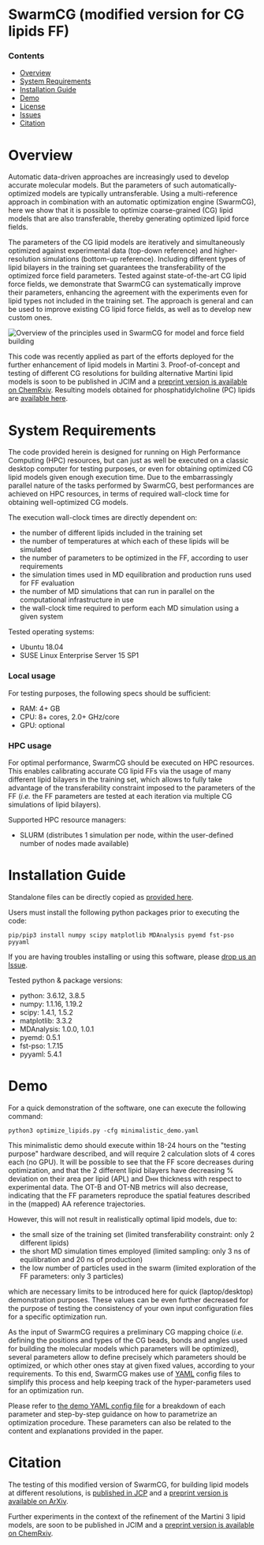 # SwarmCG (modified version for CG lipids FF)

### Contents

- [Overview](#overview)
- [System Requirements](#system-requirements)
- [Installation Guide](#installation-guide)
- [Demo](#demo)
- [License](./LICENSE)
- [Issues](https://github.com/GMPavanLab/SwarmCGM/issues)
- [Citation](#citation)

# Overview

Automatic data-driven approaches are increasingly used to develop accurate molecular models. But the parameters of such automatically-optimized models are typically untransferable. Using a multi-reference approach in combination with an automatic optimization engine (SwarmCG), here we show that it is possible to optimize coarse-grained (CG) lipid models that are also transferable, thereby generating optimized lipid force fields.

The parameters of the CG lipid models are iteratively and simultaneously optimized against experimental data (top-down reference) and higher-resolution simulations (bottom-up reference). Including different types of lipid bilayers in the training set guarantees the transferability of the optimized force field parameters. Tested against state-of-the-art CG lipid force fields, we demonstrate that SwarmCG can systematically improve their parameters, enhancing the agreement with the experiments even for lipid types not included in the training set. The approach is general and can be used to improve existing CG lipid force fields, as well as to develop new custom ones.

![Overview of the principles used in SwarmCG for model and force field building](https://github.com/GMPavanLab/SwarmCGM/tree/main/images/Fig1.png)

This code was recently applied as part of the efforts deployed for the further enhancement of lipid models in Martini 3. Proof-of-concept and testing of different CG resolutions for building alternative Martini lipid models is soon to be published in JCIM and a [preprint version is available on ChemRxiv](chemrxiv.org/engage/chemrxiv/article-details/642e9c97736114c96301544d). Resulting models obtained for phosphatidylcholine (PC) lipids are [available here](github.com/GMPavanLab/SwarmCGM/tree/main/resulting_models/). 

# System Requirements

The code provided herein is designed for running on High Performance Computing (HPC) resources, but can just as well be executed on a classic desktop computer for testing purposes, or even for obtaining optimized CG lipid models given enough execution time.
Due to the embarrassingly parallel nature of the tasks performed by SwarmCG, best performances are achieved on HPC resources, in terms of required wall-clock time for obtaining well-optimized CG models.

The execution wall-clock times are directly dependent on:
- the number of different lipids included in the training set
- the number of temperatures at which each of these lipids will be simulated
- the number of parameters to be optimized in the FF, according to user requirements
- the simulation times used in MD equilibration and production runs used for FF evaluation
- the number of MD simulations that can run in parallel on the computational infrastructure in use
- the wall-clock time required to perform each MD simulation using a given system

Tested operating systems:
- Ubuntu 18.04  
- SUSE Linux Enterprise Server 15 SP1

### Local usage

For testing purposes, the following specs should be sufficient:

- RAM: 4+ GB  
- CPU: 8+ cores, 2.0+ GHz/core
- GPU: optional

### HPC usage

For optimal performance, SwarmCG should be executed on HPC resources. This enables calibrating accurate CG lipid FFs via the usage of many different lipid bilayers in the training set, which allows to fully take advantage of the transferability constraint imposed to the parameters of the FF (*i.e.* the FF parameters are tested at each iteration via multiple CG simulations of lipid bilayers). 

Supported HPC resource managers:
- SLURM (distributes 1 simulation per node, within the user-defined number of nodes made available)

# Installation Guide

Standalone files can be directly copied as [provided here](github.com/GMPavanLab/SwarmCGM/tree/main/).

Users must install the following python packages prior to executing the code:

```
pip/pip3 install numpy scipy matplotlib MDAnalysis pyemd fst-pso pyyaml
```

If you are having troubles installing or using this software, please [drop us an Issue](github.com/GMPavanLab/SwarmCGM/issues). 

Tested python & package versions:
- python: 3.6.12, 3.8.5
- numpy: 1.1.16, 1.19.2
- scipy: 1.4.1, 1.5.2
- matplotlib: 3.3.2
- MDAnalysis: 1.0.0, 1.0.1
- pyemd: 0.5.1
- fst-pso: 1.7.15
- pyyaml: 5.4.1

# Demo

For a quick demonstration of the software, one can execute the following command:

```
python3 optimize_lipids.py -cfg minimalistic_demo.yaml
```

This minimalistic demo should execute within 18-24 hours on the "testing purpose" hardware described, and will require 2 calculation slots of 4 cores each (no GPU).
It will be possible to see that the FF score decreases during optimization, and that the 2 different lipid bilayers have decreasing % deviation on their area per lipid (APL) and Dʜʜ thickness with respect to experimental data.
The OT-B and OT-NB metrics will also decrease, indicating that the FF parameters reproduce the spatial features described in the (mapped) AA reference trajectories.
 
However, this will not result in realistically optimal lipid models, due to:
- the small size of the training set (limited transferability constraint: only 2 different lipids)
- the short MD simulation times employed (limited sampling: only 3 ns of equilibration and 20 ns of production)
- the low number of particles used in the swarm (limited exploration of the FF parameters: only 3 particles)

which are necessary limits to be introduced here for quick (laptop/desktop) demonstration purposes.
These values can be even further decreased for the purpose of testing the consistency of your own input configuration files for a specific optimization run.

As the input of SwarmCG requires a preliminary CG mapping choice (*i.e.* defining the positions and types of the CG beads, bonds and angles used for building the molecular models which parameters will be optimized), several parameters allow to define precisely which parameters should be optimized, or which other ones stay at given fixed values, according to your requirements.
To this end, SwarmCG makes use of [YAML](yaml.org) config files to simplify this process and help keeping track of the hyper-parameters used for an optimization run. 

Please refer to [the demo YAML config file](github.com/GMPavanLab/SwarmCGM/tree/main/minimalistic_demo.yaml) for a breakdown of each parameter and step-by-step guidance on how to parametrize an optimization procedure.
These parameters can also be related to the content and explanations provided in the paper.

# Citation

The testing of this modified version of SwarmCG, for building lipid models at different resolutions, is [published in JCP](aip.scitation.org/doi/abs/10.1063/5.0079044) and a [preprint version is available on ArXiv](arxiv.org/abs/2107.01012).

Further experiments in the context of the refinement of the Martini 3 lipid models, are soon to be published in JCIM and a [preprint version is available on ChemRxiv](chemrxiv.org/engage/chemrxiv/article-details/642e9c97736114c96301544d).
